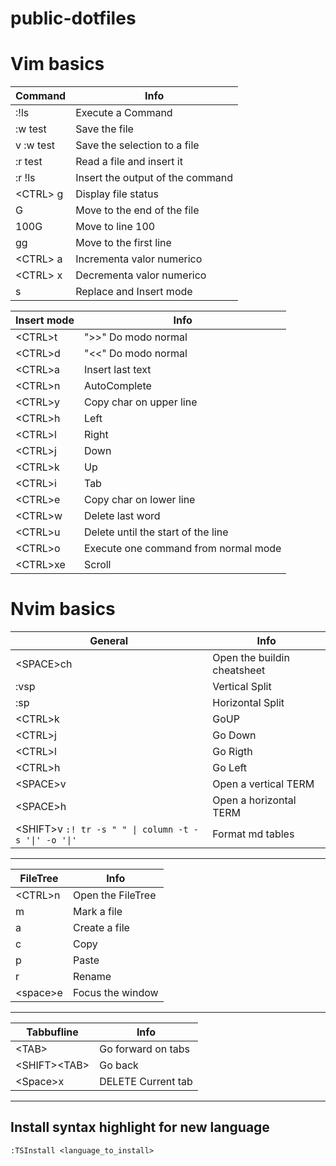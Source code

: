 # public-dotfiles

# Vim basics 

Command     |   Info
------------|-------------
:!ls    |   Execute a Command
:w test |   Save the file
v :w test   |   Save the selection to a file
:r test |   Read a file and insert it
:r !ls  |   Insert the output of the command
\<CTRL> g   |   Display file status
G   |   Move to the end of the file
100G    |   Move to line 100
gg  |   Move to the first line
\<CTRL> a   |   Incrementa valor numerico
\<CTRL> x   |   Decrementa valor numerico
s   |   Replace and Insert mode


Insert mode | Info
------------|----------
\<CTRL>t    |   ">>" Do modo normal
\<CTRL>d    |   "<<" Do modo normal
\<CTRL>a    |   Insert last text
\<CTRL>n    |   AutoComplete
\<CTRL>y    |   Copy char on upper line
\<CTRL>h    |   Left
\<CTRL>l|   Right
\<CTRL>j    |   Down
\<CTRL>k    |   Up
\<CTRL>i|   Tab
\<CTRL>e    |   Copy char on lower line
\<CTRL>w    |   Delete last word
\<CTRL>u|   Delete until the start of the line
\<CTRL>o    |   Execute one command from normal mode
\<CTRL>xe   |   Scroll


# Nvim basics

| General | Info |
| -------| ---------|
|\<SPACE>ch	    |  Open the buildin cheatsheet|
|:vsp			|Vertical Split|
|:sp			|Horizontal Split|
|\<CTRL>k		|GoUP|
|\<CTRL>j		|Go Down|
|\<CTRL>l		|Go Rigth|
|\<CTRL>h		|Go Left|
|\<SPACE>v		|Open a vertical TERM| 
|\<SPACE>h		|Open a horizontal TERM|
|\<SHIFT>v `:! tr -s " " \| column -t -s '\|' -o '\|'` |  Format md tables |
***
| FileTree | Info |
| -------| ---------|
| \<CTRL>n |Open the FileTree | 
| m         | Mark a file | 
| a         | Create a file |
| c         | Copy | 
| p         | Paste | 
| r         | Rename  |
| \<space>e  | Focus the window |
***

| Tabbufline | Info |
| -------| ---------|
| \<TAB> | Go forward on tabs | 
| \<SHIFT>\<TAB> | Go back |
| \<Space>x     | DELETE Current tab | 

*** 
## Install syntax highlight for new language
`:TSInstall <language_to_install>`


